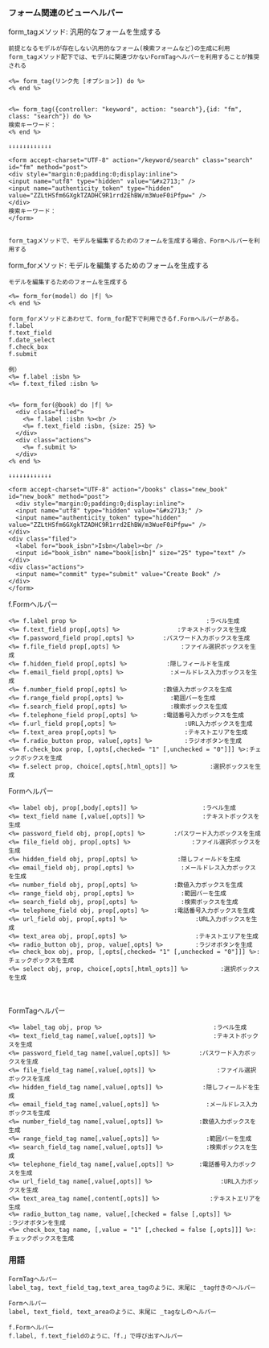 ### フォーム関連のビューヘルパー

form_tagメソッド: 汎用的なフォームを生成する

    前提となるモデルが存在しない汎用的なフォーム(検索フォームなど)の生成に利用
    form_tagメソッド配下では、モデルに関連づかないFormTagヘルパーを利用することが推奨される

    <%= form_tag(リンク先 [オプション]) do %>
    <% end %>


    <%= form_tag({controller: "keyword", action: "search"},{id: "fm", class: "search"}) do %>
    検索キーワード：
    <% end %>

    ↓↓↓↓↓↓↓↓↓↓↓↓

    <form accept-charset="UTF-8" action="/keyword/search" class="search" id="fm" method="post">
    <div style="margin:0;padding:0;display:inline">
    <input name="utf8" type="hidden" value="&#x2713;" />
    <input name="authenticity_token" type="hidden" value="ZZLtHSfm6GXgkTZADHC9R1rrd2EhBW/m3WueF0iPfpw=" />
    </div>
    検索キーワード：
    </form>


    form_tagメソッドで、モデルを編集するためのフォームを生成する場合、Formヘルパーを利用する


form_forメソッド: モデルを編集するためのフォームを生成する

    モデルを編集するためのフォームを生成する

    <%= form_for(model) do |f| %>
    <% end %>

    form_forメソッドとあわせて、form_for配下で利用できるf.Formヘルパーがある。
    f.label
    f.text_field
    f.date_select
    f.check_box
    f.submit

    例）
    <%= f.label :isbn %>
    <%= f.text_filed :isbn %>

    
    <%= form_for(@book) do |f| %>
      <div class="filed">
        <%= f.label :isbn %><br />
        <%= f.text_field :isbn, {size: 25} %>
      </div>
      <div class="actions">
        <%= f.submit %>
      </div>
    <% end %>

    ↓↓↓↓↓↓↓↓↓↓↓↓

    <form accept-charset="UTF-8" action="/books" class="new_book" id="new_book" method="post">
      <div style="margin:0;padding:0;display:inline">
      <input name="utf8" type="hidden" value="&#x2713;" />
      <input name="authenticity_token" type="hidden" value="ZZLtHSfm6GXgkTZADHC9R1rrd2EhBW/m3WueF0iPfpw=" />
    </div>
    <div class="filed">
      <label for="book_isbn">Isbn</label><br />
      <input id="book_isbn" name="book[isbn]" size="25" type="text" />
    </div>
    <div class="actions">
      <input name="commit" type="submit" value="Create Book" />
    </div>
    </form>


f.Formヘルパー

    <%= f.label prop %>                                    :ラベル生成
    <%= f.text_field prop[,opts] %>                :テキストボックスを生成
    <%= f.password_field prop[,opts] %>        :パスワード入力ボックスを生成
    <%= f.file_field prop[,opts] %>                 :ファイル選択ボックスを生成
    <%= f.hidden_field prop[,opts] %>           :隠しフィールドを生成
    <%= f.email_field prop[,opts] %>             :メールドレス入力ボックスを生成
    <%= f.number_field prop[,opts] %>          :数値入力ボックスを生成
    <%= f.range_field prop[,opts] %>             :範囲バーを生成
    <%= f.search_field prop[,opts] %>            :検索ボックスを生成
    <%= f.telephone_field prop[,opts] %>       :電話番号入力ボックスを生成
    <%= f.url_field prop[,opts] %>                   :URL入力ボックスを生成
    <%= f.text_area prop[,opts] %>                   :テキストエリアを生成
    <%= f.radio_button prop, value[,opts] %>         :ラジオボタンを生成
    <%= f.check_box prop, [,opts[,checked= "1" [,unchecked = "0"]]] %>:チェックボックスを生成
    <%= f.select prop, choice[,opts[,html_opts]] %>         :選択ボックスを生成


Formヘルパー

    <%= label obj, prop[,body[,opts]] %>                  :ラベル生成
    <%= text_field name [,value[,opts]] %>                :テキストボックスを生成
    <%= password_field obj, prop[,opts] %>        :パスワード入力ボックスを生成
    <%= file_field obj, prop[,opts] %>                 :ファイル選択ボックスを生成
    <%= hidden_field obj, prop[,opts] %>           :隠しフィールドを生成
    <%= email_field obj, prop[,opts] %>             :メールドレス入力ボックスを生成
    <%= number_field obj, prop[,opts] %>          :数値入力ボックスを生成
    <%= range_field obj, prop[,opts] %>             :範囲バーを生成
    <%= search_field obj, prop[,opts] %>            :検索ボックスを生成
    <%= telephone_field obj, prop[,opts] %>       :電話番号入力ボックスを生成
    <%= url_field obj, prop[,opts] %>                   :URL入力ボックスを生成
    <%= text_area obj, prop[,opts] %>                   :テキストエリアを生成
    <%= radio_button obj, prop, value[,opts] %>         :ラジオボタンを生成
    <%= check_box obj, prop, [,opts[,checked= "1" [,unchecked = "0"]]] %>:チェックボックスを生成
    <%= select obj, prop, choice[,opts[,html_opts]] %>         :選択ボックスを生成
　　　

FormTagヘルパー

    <%= label_tag obj, prop %>                               :ラベル生成
    <%= text_field_tag name[,value[,opts]] %>                :テキストボックスを生成
    <%= password_field_tag name[,value[,opts]] %>        :パスワード入力ボックスを生成
    <%= file_field_tag name[,value[,opts]] %>                 :ファイル選択ボックスを生成
    <%= hidden_field_tag name[,value[,opts]] %>           :隠しフィールドを生成
    <%= email_field_tag name[,value[,opts]] %>             :メールドレス入力ボックスを生成
    <%= number_field_tag name[,value[,opts]] %>          :数値入力ボックスを生成
    <%= range_field_tag name[,value[,opts]] %>             :範囲バーを生成
    <%= search_field_tag name[,value[,opts]] %>            :検索ボックスを生成
    <%= telephone_field_tag name[,value[,opts]] %>       :電話番号入力ボックスを生成
    <%= url_field_tag name[,value[,opts]] %>                   :URL入力ボックスを生成
    <%= text_area_tag name[,content[,opts]] %>              :テキストエリアを生成
    <%= radio_button_tag name, value[,[checked = false [,opts]] %>         :ラジオボタンを生成
    <%= check_box_tag name, [,value = "1" [,checked = false [,opts]]] %>:チェックボックスを生成




### 用語

    FormTagヘルパー
    label_tag, text_field_tag,text_area_tagのように、末尾に _tag付きのヘルパー

    Formヘルパー
    label, text_field, text_areaのように、末尾に _tagなしのヘルパー

    f.Formヘルパー
    f.label, f.text_fieldのように、「f.」で呼び出すヘルパー









